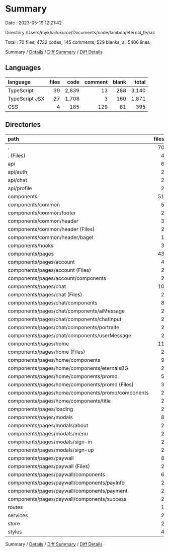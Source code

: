 # Summary

Date : 2023-05-19 12:21:42

Directory /Users/mykhailokurov/Documents/code/lambda/eternal_fe/src

Total : 70 files,  4732 codes, 145 comments, 529 blanks, all 5406 lines

Summary / [Details](details.md) / [Diff Summary](diff.md) / [Diff Details](diff-details.md)

## Languages
| language | files | code | comment | blank | total |
| :--- | ---: | ---: | ---: | ---: | ---: |
| TypeScript | 39 | 2,839 | 13 | 288 | 3,140 |
| TypeScript JSX | 27 | 1,708 | 3 | 160 | 1,871 |
| CSS | 4 | 185 | 129 | 81 | 395 |

## Directories
| path | files | code | comment | blank | total |
| :--- | ---: | ---: | ---: | ---: | ---: |
| . | 70 | 4,732 | 145 | 529 | 5,406 |
| . (Files) | 4 | 30 | 1 | 7 | 38 |
| api | 6 | 189 | 10 | 23 | 222 |
| api/auth | 2 | 80 | 0 | 8 | 88 |
| api/chat | 2 | 18 | 0 | 5 | 23 |
| api/profile | 2 | 91 | 10 | 10 | 111 |
| components | 51 | 4,210 | 4 | 398 | 4,612 |
| components/common | 5 | 436 | 0 | 41 | 477 |
| components/common/footer | 2 | 123 | 0 | 14 | 137 |
| components/common/header | 3 | 313 | 0 | 27 | 340 |
| components/common/header (Files) | 2 | 198 | 0 | 20 | 218 |
| components/common/header/bagel | 1 | 115 | 0 | 7 | 122 |
| components/hooks | 3 | 23 | 0 | 7 | 30 |
| components/pages | 43 | 3,751 | 4 | 350 | 4,105 |
| components/pages/account | 4 | 527 | 0 | 39 | 566 |
| components/pages/account (Files) | 2 | 233 | 0 | 16 | 249 |
| components/pages/account/components | 2 | 294 | 0 | 23 | 317 |
| components/pages/chat | 10 | 554 | 2 | 62 | 618 |
| components/pages/chat (Files) | 2 | 149 | 0 | 17 | 166 |
| components/pages/chat/components | 8 | 405 | 2 | 45 | 452 |
| components/pages/chat/components/aiMessage | 2 | 75 | 1 | 11 | 87 |
| components/pages/chat/components/chatInput | 2 | 106 | 0 | 13 | 119 |
| components/pages/chat/components/portraite | 2 | 194 | 0 | 15 | 209 |
| components/pages/chat/components/userMessage | 2 | 30 | 1 | 6 | 37 |
| components/pages/home | 11 | 564 | 1 | 52 | 617 |
| components/pages/home (Files) | 2 | 104 | 0 | 11 | 115 |
| components/pages/home/components | 9 | 460 | 1 | 41 | 502 |
| components/pages/home/components/eternalsBG | 2 | 51 | 0 | 8 | 59 |
| components/pages/home/components/promo | 5 | 297 | 1 | 22 | 320 |
| components/pages/home/components/promo (Files) | 3 | 189 | 0 | 10 | 199 |
| components/pages/home/components/promo/components | 2 | 108 | 1 | 12 | 121 |
| components/pages/home/components/title | 2 | 112 | 0 | 11 | 123 |
| components/pages/loading | 2 | 151 | 0 | 13 | 164 |
| components/pages/modals | 8 | 1,169 | 1 | 107 | 1,277 |
| components/pages/modals/about | 2 | 233 | 0 | 23 | 256 |
| components/pages/modals/menu | 2 | 311 | 0 | 28 | 339 |
| components/pages/modals/sign-in | 2 | 312 | 1 | 27 | 340 |
| components/pages/modals/sign-up | 2 | 313 | 0 | 29 | 342 |
| components/pages/paywall | 8 | 786 | 0 | 77 | 863 |
| components/pages/paywall (Files) | 2 | 184 | 0 | 18 | 202 |
| components/pages/paywall/components | 6 | 602 | 0 | 59 | 661 |
| components/pages/paywall/components/payInfo | 2 | 263 | 0 | 24 | 287 |
| components/pages/paywall/components/payment | 2 | 219 | 0 | 21 | 240 |
| components/pages/paywall/components/success | 2 | 120 | 0 | 14 | 134 |
| routes | 1 | 48 | 1 | 5 | 54 |
| services | 2 | 43 | 0 | 9 | 52 |
| store | 2 | 27 | 0 | 6 | 33 |
| styles | 4 | 185 | 129 | 81 | 395 |

Summary / [Details](details.md) / [Diff Summary](diff.md) / [Diff Details](diff-details.md)
